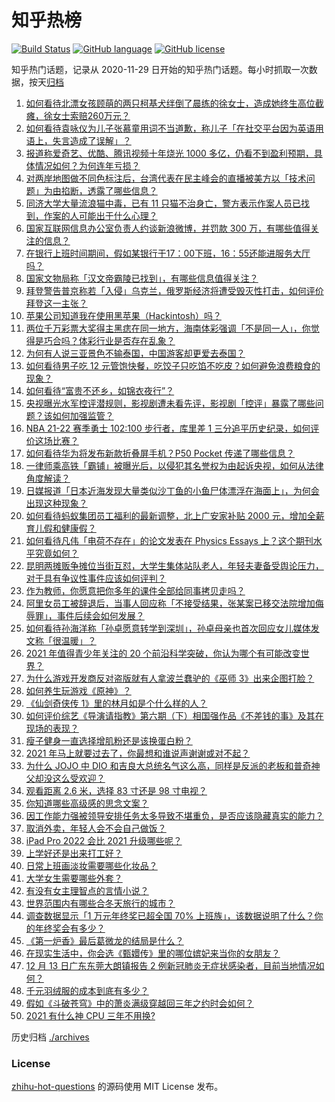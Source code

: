 # 知乎热榜
[![Build Status](https://github.com/ToWeLong/zhihu-hot-questions/workflows/CI/badge.svg)](https://github.com/ToWeLong/zhihu-hot-questions/actions)
[![GitHub language](https://img.shields.io/badge/language-golang-orange.svg)](https://golang.org/)
[![GitHub license](https://img.shields.io/github/license/ToWeLong/zhihu-hot-questions)](https://github.com/ToWeLong/zhihu-hot-questions/blob/main/LICENSE)

知乎热门话题，记录从 2020-11-29 日开始的知乎热门话题。每小时抓取一次数据，按天[归档](./archives)

<!-- BEGIN -->

1. [如何看待北漂女孩顾萌的两只柯基犬绊倒了晨练的徐女士，造成她终生高位截瘫，徐女士索赔260万元？](https://www.zhihu.com/question/505806765)
1. [如何看待袁咏仪为儿子张慕童用词不当道歉，称儿子「在社交平台因为英语用语上，失言造成了误解」？](https://www.zhihu.com/question/505902245)
1. [报道称爱奇艺、优酷、腾讯视频十年烧光 1000 多亿，仍看不到盈利预期，具体情况如何？为何连年亏损？](https://www.zhihu.com/question/505729108)
1. [对两岸地图做不同色标注后，台湾代表在民主峰会的直播被美方以「技术问题」为由掐断，透露了哪些信息？](https://www.zhihu.com/question/505694012)
1. [同济大学大量流浪猫中毒，已有 11 只猫不治身亡，警方表示作案人员已找到，作案的人可能出于什么心理？](https://www.zhihu.com/question/505809178)
1. [国家互联网信息办公室负责人约谈新浪微博，并罚款 300 万，有哪些值得关注的信息？](https://www.zhihu.com/question/505914386)
1. [在银行上班时间期间，假如某银行于17：00下班，16：55还能进服务大厅吗？](https://www.zhihu.com/question/445251605)
1. [国家文物局称「汉文帝霸陵已找到」，有哪些信息值得关注？](https://www.zhihu.com/question/505932910)
1. [拜登警告普京称若「入侵」乌克兰，俄罗斯经济将遭受毁灭性打击，如何评价拜登这一主张？](https://www.zhihu.com/question/505729994)
1. [苹果公司知道我在使用黑苹果（Hackintosh）吗？](https://www.zhihu.com/question/446794813)
1. [两位千万彩票大奖得主黑痣在同一地方，海南体彩强调「不是同一人」，你觉得是巧合吗？体彩行业是否存在乱象？](https://www.zhihu.com/question/505796870)
1. [为何有人说三亚景色不输泰国，中国游客却更爱去泰国？](https://www.zhihu.com/question/504996154)
1. [如何看待男子吃 12 元管饱快餐，吃饺子只吃馅不吃皮？如何避免浪费粮食的现象？](https://www.zhihu.com/question/505499139)
1. [如何看待“富贵不还乡，如锦衣夜行”？](https://www.zhihu.com/question/267560525)
1. [央视曝光水军控评潜规则，影视剧遭未看先评，影视剧「控评」暴露了哪些问题？该如何加强监管？](https://www.zhihu.com/question/505777105)
1. [NBA 21-22 赛季勇士 102:100 步行者，库里差 1 三分追平历史纪录，如何评价这场比赛？](https://www.zhihu.com/question/505872628)
1. [如何看待华为将发布新款折叠屏手机？P50 Pocket 传递了哪些信息？](https://www.zhihu.com/question/505883499)
1. [一律师乘高铁「霸铺」被曝光后，以侵犯其名誉权为由起诉央视，如何从法律角度解读？](https://www.zhihu.com/question/505337323)
1. [日媒报道「日本近海发现大量类似沙丁鱼的小鱼尸体漂浮在海面上」，为何会出现这种现象？](https://www.zhihu.com/question/505583823)
1. [如何看待蚂蚁集团员工福利的最新调整，北上广安家补贴 2000 元，增加全薪育儿假和健康假？](https://www.zhihu.com/question/505121151)
1. [如何看待凡伟「电荷不存在」的论文发表在 Physics Essays 上？这个期刊水平究竟如何？](https://www.zhihu.com/question/504642376)
1. [昆明两摊贩争摊位当街互怼，大学生集体站队老人，年轻夫妻备受舆论压力，对于具有争议性事件应该如何评判？](https://www.zhihu.com/question/505668919)
1. [作为教师，你愿意把你多年的课件全部给同事拷贝走吗？](https://www.zhihu.com/question/405366018)
1. [阿里女员工被辞退后，当事人回应称「不接受结果，张某案已移交法院增加侮辱罪」，事件后续会如何发展？](https://www.zhihu.com/question/505736737)
1. [如何看待孙海洋称「孙卓愿意转学到深圳」，孙卓母亲也首次回应女儿媒体发文称「很温暖」？](https://www.zhihu.com/question/505887318)
1. [2021 年值得青少年关注的 20 个前沿科学突破，你认为哪个有可能改变世界？](https://www.zhihu.com/question/505740355)
1. [为什么游戏开发商反对盗版就有人拿波兰蠢驴的《巫师 3》出来企图打脸？](https://www.zhihu.com/question/497760515)
1. [如何养生玩游戏《原神》？](https://www.zhihu.com/question/504303020)
1. [《仙剑奇侠传 1》里的林月如是个什么样的人？](https://www.zhihu.com/question/405192211)
1. [如何评价综艺《导演请指教》第六期（下）相国强作品《不差钱的事》及其在现场的表现？](https://www.zhihu.com/question/505405246)
1. [瘦子健身一直选择增肌粉还是该换蛋白粉？](https://www.zhihu.com/question/31842675)
1. [2021 年马上就要过去了，你最想和谁说声谢谢或对不起？](https://www.zhihu.com/question/504281925)
1. [为什么 JOJO 中 DIO 和吉良大总统名气这么高，同样是反派的老板和普奇神父却没这么受欢迎？](https://www.zhihu.com/question/308139377)
1. [观看距离 2.6 米，选择 83 寸还是 98 寸电视？](https://www.zhihu.com/question/504669920)
1. [你知道哪些高级感的思念文案？](https://www.zhihu.com/question/504994580)
1. [因工作能力强被领导安排任务太多导致不堪重负，是否应该隐藏真实的能力？](https://www.zhihu.com/question/502797060)
1. [取消外卖，年轻人会不会自己做饭？](https://www.zhihu.com/question/502399354)
1. [iPad Pro 2022 会比 2021 升级哪些呢？](https://www.zhihu.com/question/458515593)
1. [上学好还是出来打工好？](https://www.zhihu.com/question/504252166)
1. [日常上班画淡妆需要哪些化妆品？](https://www.zhihu.com/question/459208748)
1. [大学女生需要哪些外套？](https://www.zhihu.com/question/293964461)
1. [有没有女主理智点的言情小说？](https://www.zhihu.com/question/373474626)
1. [世界范围内有哪些合冬天旅行的城市？](https://www.zhihu.com/question/499976637)
1. [调查数据显示「1 万元年终奖已超全国 70% 上班族」，该数据说明了什么？你的年终奖会有多少？](https://www.zhihu.com/question/505679444)
1. [《第一炉香》最后葛微龙的结局是什么？](https://www.zhihu.com/question/494040222)
1. [在现实生活中，你会选《甄嬛传》里的哪位嫔妃来当你的女朋友？](https://www.zhihu.com/question/504595779)
1. [12 月 13 日广东东莞大朗镇报告 2 例新冠肺炎无症状感染者，目前当地情况如何？](https://www.zhihu.com/question/505872483)
1. [千元羽绒服的成本到底有多少？](https://www.zhihu.com/question/303581537)
1. [假如《斗破苍穹》中的萧炎满级穿越回三年之约时会如何？](https://www.zhihu.com/question/505387644)
1. [2021 有什么神 CPU 三年不用换?](https://www.zhihu.com/question/505264257)

<!-- END -->

历史归档 [./archives](./archives)


### License
[zhihu-hot-questions](https://github.com/towelong/zhihu-hot-questions) 的源码使用 MIT License 发布。